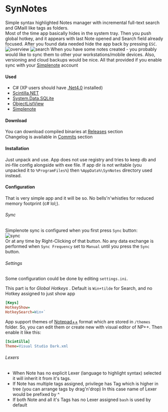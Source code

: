 # SynNotes
Simple syntax highlighted Notes manager with incremental full-text search and GMaill like tags as folders.  
Most of the time app basically hides in the system tray. Then you push global hotkey, and it appears with last Note opened and Search field already focused. After you found data needed hide the app back by pressing `ESC`.
![overview](https://habrastorage.org/files/ce2/9fc/d62/ce29fcd621df485591ac2eee09ea74d5.png)
![search](https://habrastorage.org/files/b1d/49e/077/b1d49e07770947458ad21ac750e7c2e7.png)
When you have some notes created - you probably would like to sync them to other your workstations/mobile devices. Also, versioning and cloud backups would be nice. All that provided if you enable sync with your [Simplenote](http://simplenote.com//) account

#### Used
 - C# (XP users should have [.Net4.0](https://www.microsoft.com/en-US/download/details.aspx?id=17851) installed)
 - [Scintilla.NET](http://scintillanet.codeplex.com/)
 - [System.Data.SQLite](http://system.data.sqlite.org/index.html/doc/trunk/www/index.wiki)
 - [ObjectListView](http://objectlistview.sourceforge.net/cs/index.html)
 - [Simplenote](http://simplenote.com//)
 
#### Download
You can download compiled binaries at [Releases](https://github.com/sepich/SynNotes/releases) section  
Changelog is available in [Commits](https://github.com/sepich/SynNotes/commits/master) section

#### Installation
Just unpack and use. App does not use registry and tries to keep db and ini-file config alongside with exe file. If app dir is not writable (you unpacked it to `%ProgramFiles%`) then `%AppData%\SynNotes` directory used instead.

#### Configuration
That is very simple app and it will be so. No bells'n'whistles for reduced memory footprint (c# lol;). 

###### Sync
Simplenote sync is configured when you first press `Sync` button:  
![sync](https://habrastorage.org/files/f68/b9b/e06/f68b9be06c1a4d11b584d5123ce051bc.png)  
Or at any time by Right-Clicking of that button. No any data exchange is performed when `Sync Frequency` set to `Manual` until you press the `Sync` button.

###### Settings
Some configuration could be done by editing `settings.ini`.

This part is for *Global Hotkeys* . Default is `Win+tilde` for Search, and no Hotkey assigned to just show app
```ini
[Keys]
HotkeyShow=
HotkeySearch=Win+`
```

App support themes of [Notepad++](http://notepad-plus-plus.org/) format which are stored in `/themes` folder. So, you can edit them or create new with visual editor of NP++. Then enable it like this:
```ini
[Scintilla]
Theme=Visual Studio Dark.xml
```

###### Lexers
 - When Note has no explicit Lexer (language to highlight syntax) selected it will inherit it from it's tags. 
 - If Note has multiple tags assigned, privilege has Tag which is higher in tree (you can arrange tags by drag'n'drop) In this case name of Lexer would be prefixed by ^
 - If both Note and all it's Tags has no Lexer assigned `bash` is used by default
